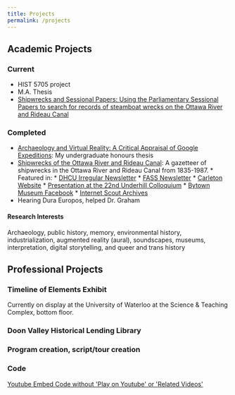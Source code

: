 ```yaml
---
title: Projects
permalink: /projects
---
```

## Academic Projects
### Current
* HIST 5705 project
* M.A. Thesis
* [Shipwrecks and Sessional Papers: Using the Parliamentary Sessional Papers to search for records of steamboat wrecks on the Ottawa River and Rideau Canal](https://arcg.is/01y5Te)

### Completed
* [Archaeology and Virtual Reality: A Critical Appraisal of Google Expeditions](https://www.researchgate.net/publication/342409056_Archaeology_and_Virtual_Reality_A_Critical_Appraisal_of_Google_Expeditions): My undergraduate honours thesis
* [Shipwrecks of the Ottawa River and Rideau Canal](https://padlet.com/jaime6simons/fnkkvgdz99pr7l1e): A gazetteer of shipwrecks in the Ottawa River and Rideau Canal from 1835-1987.
      * Featured in:
            * [DHCU Irregular Newsletter](https://buttondown.email/dhcu/archive/bf70a82c-15d8-41ae-9cd4-e3d3e77496f8)
            * [FASS Newsletter](http://fass-carletonuniversity.createsend.com/t/ViewEmailArchive/j/D025A8F78EF366482540EF23F30FEDED/C67FD2F38AC4859C/)
            * [Carleton Website](https://carleton.ca/history/2021/four-history-ma-students-nominated-for-the-dh-awards/)
            * [Presentation at the 22nd Underhill Colloquium](https://sites.google.com/view/historydhroundtable)
            * [Bytown Museum Facebook](https://www.facebook.com/bytown/posts/10164977456550346)
            * [Internet Scout Archives](https://scout.wisc.edu/archives/r94515/shipwrecks_of_the_ottawa_river_and_rideau_canal)
* Hearing Dura Europos, helped Dr. Graham

#### Research Interests
Archaeology, public history, memory, environmental history, industrialization, augmented reality (aural), soundscapes, museums, interpretation, digital storytelling, and queer and trans history


## Professional Projects
### Timeline of Elements Exhibit
Currently on display at the University of Waterloo at the Science & Teaching Complex, bottom floor.

### Doon Valley Historical Lending Library
### Program creation, script/tour creation

### Code
[Youtube Embed Code without 'Play on Youtube' or 'Related Videos'](/youtube-code.md)
